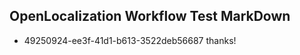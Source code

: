 ## OpenLocalization Workflow Test MarkDown
* 49250924-ee3f-41d1-b613-3522deb56687 thanks!

<!--HONumber=Sep16_HO1-->


